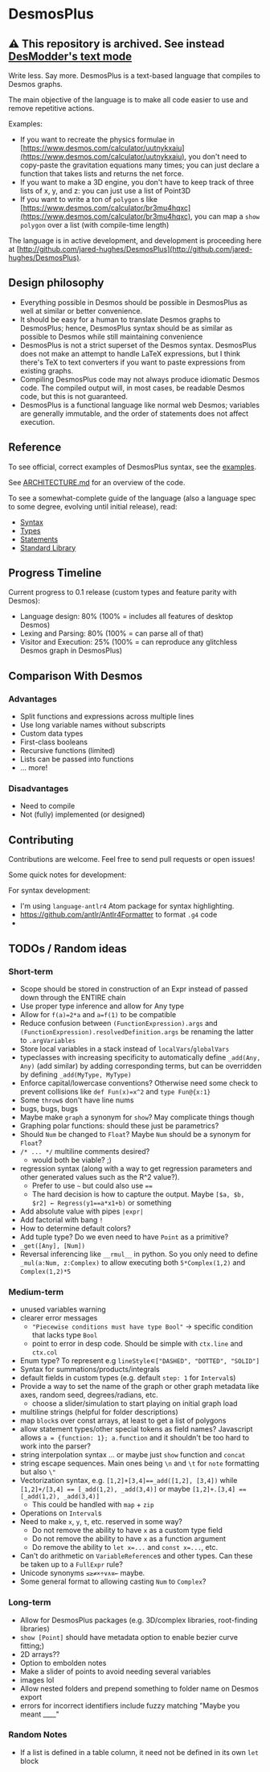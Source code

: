 # DesmosPlus

## ⚠ This repository is archived. See instead [DesModder's text mode](https://github.com/DesModder/DesModder)

Write less. Say more. DesmosPlus is a text-based language that compiles to Desmos graphs.

The main objective of the language is to make all code easier to use and remove repetitive actions.

Examples:
- If you want to recreate the physics formulae in [https://www.desmos.com/calculator/uutnykxaiu](https://www.desmos.com/calculator/uutnykxaiu), you don't need to copy-paste the gravitation equations many times; you can just declare a function that takes lists and returns the net force.
- If you want to make a 3D engine, you don't have to keep track of three lists of x, y, and z: you can just use a list of Point3D
- If you want to write a ton of `polygon` s like [https://www.desmos.com/calculator/br3mu4hqxc](https://www.desmos.com/calculator/br3mu4hqxc), you can map a `show polygon` over a list (with compile-time length)

The language is in active development, and development is proceeding here at [http://github.com/jared-hughes/DesmosPlus](http://github.com/jared-hughes/DesmosPlus).

## Design philosophy

- Everything possible in Desmos should be possible in DesmosPlus as well at similar or better convenience.
- It should be easy for a human to translate Desmos graphs to DesmosPlus; hence, DesmosPlus syntax should be as similar as possible to Desmos while still maintaining convenience
- DesmosPlus is not a strict superset of the Desmos syntax. DesmosPlus does not make an attempt to handle LaTeX expressions, but I think there's TeX to text converters if you want to paste expressions from existing graphs.
- Compiling DesmosPlus code may not always produce idiomatic Desmos code. The compiled output will, in most cases, be readable Desmos code, but this is not guaranteed.
- DesmosPlus is a functional language like normal web Desmos; variables are generally immutable, and the order of statements does not affect execution.

## Reference

To see official, correct examples of DesmosPlus syntax, see the [examples](src/examples).

See [ARCHITECTURE.md](ARCHITECTURE.md) for an overview of the code.

To see a somewhat-complete guide of the language (also a language spec to some degree, evolving until initial release), read:

  - [Syntax](docs/syntax.md)
  - [Types](docs/types.md)
  - [Statements](docs/statements.md)
  - [Standard Library](docs/standard_library.md)

## Progress Timeline

Current progress to 0.1 release (custom types and feature parity with Desmos):

- Language design: 80% (100% = includes all features of desktop Desmos)
- Lexing and Parsing: 80% (100% = can parse all of that)
- Visitor and Execution: 25% (100% = can reproduce any glitchless Desmos graph in DesmosPlus)

## Comparison With Desmos

### Advantages

- Split functions and expressions across multiple lines
- Use long variable names without subscripts
- Custom data types
- First-class booleans
- Recursive functions (limited)
- Lists can be passed into functions
- ... more!

### Disadvantages

- Need to compile
- Not (fully) implemented (or designed)

## Contributing

Contributions are welcome. Feel free to send pull requests or open issues!

Some quick notes for development:

For syntax development:

- I'm using `language-antlr4` Atom package for syntax highlighting.
- https://github.com/antlr/Antlr4Formatter to format `.g4` code
-

## TODOs / Random ideas

### Short-term

- Scope should be stored in construction of an Expr instead of passed down through the ENTIRE chain
- Use proper type inference and allow for Any type
- Allow for `f(a)=2*a` and `a=f(1)` to be compatible
- Reduce confusion between `(FunctionExpression).args` and `(FunctionExpression).resolvedDefinition.args` be renaming the latter to `.argVariables`
- Store local variables in a stack instead of `localVars`/`globalVars`
- typeclasses with increasing specificity to automatically define `_add(Any, Any)` (add similar) by adding corresponding terms, but can be overridden by defining `_add(MyType, MyType)`
- Enforce capital/lowercase conventions? Otherwise need some check to prevent collisions like `def Fun(x)=x^2` and `type Fun@{x:1}`
- Some `throw`s don't have line nums
- bugs, bugs, bugs
- Maybe make `graph` a synonym for `show`? May complicate things though
- Graphing polar functions: should these just be parametrics?
- Should `Num` be changed to `Float`? Maybe `Num` should be a synonym for `Float`?
- `/* ... */` multiline comments desired?
  - would both be viable? ;)
- regression syntax (along with a way to get regression parameters and other generated values such as the R^2 value?).
  - Prefer to use `~` but could also use `==`
  - The hard decision is how to capture the output. Maybe `[$a, $b, $r2] ← Regress(y1==a*x1+b)` or something
- Add absolute value with pipes `|expr|`
- Add factorial with bang `!`
- How to determine default colors?
- Add tuple type? Do we even need to have `Point` as a primitive?
- `_get([Any], [Num])`
- Reversal inferencing like `__rmul__` in python. So you only need to define `_mul(a:Num, z:Complex)` to allow executing both `5*Complex(1,2)` and `Complex(1,2)*5`


### Medium-term

- unused variables warning
- clearer error messages
  - `"Piecewise conditions must have type Bool"` → specific condition that lacks type `Bool`
  - point to error in desp code. Should be simple with `ctx.line` and `ctx.col`
- Enum type? To represent e.g `lineStyle`∊`["DASHED", "DOTTED", "SOLID"]`
- Syntax for summations/products/integrals
- default fields in custom types (e.g. default `step: 1` for `Interval`s)
- Provide a way to set the name of the graph or other graph metadata like axes, random seed, degrees/radians, etc.
  - choose a slider/simulation to start playing on initial graph load
- multiline strings (helpful for folder descriptions)
- map `block`s over const arrays, at least to get a list of polygons
- allow statement types/other special tokens as field names? Javascript allows `a = {function: 1}; a.function` and it shouldn't be too hard to work into the parser?
- string interpolation syntax ... or maybe just `show` function and `concat`
- string escape sequences. Main ones being `\n` and `\t` for `note` formatting but also `\"`
- Vectorization syntax, e.g. `[1,2]+[3,4]==_add([1,2], [3,4])` while `[1,2]+/[3,4] == [_add(1,2), _add(3,4)]` or maybe `[1,2]+.[3,4] == [_add(1,2), _add(3,4)]`
  - This could be handled with `map` + `zip`
- Operations on `Interval`s
- Need to make `x`, `y`, `t`, etc. reserved in some way?
  - Do not remove the ability to have `x` as a custom type field
  - Do not remove the ability to have `x` as a function argument
  - Do remove the ability to `let x=...` and `const x=...`, etc.
- Can't do arithmetic on `VariableReference`s and other types. Can these be taken up to a `FullExpr` rule?
- Unicode synonyms `≤≥≠×÷∨∧≡←` maybe.
- Some general format to allowing casting `Num` to `Complex`?

### Long-term

- Allow for DesmosPlus packages (e.g. 3D/complex libraries, root-finding libraries)
- `show [Point]` should have metadata option to enable bezier curve fitting;)
- 2D arrays??
- Option to embolden notes
- Make a slider of points to avoid needing several variables
- images lol
- Allow nested folders and prepend something to folder name on Desmos export
- errors for incorrect identifiers include fuzzy matching "Maybe you meant ____"

### Random Notes

- If a list is defined in a table column, it need not be defined in its own `let` block
